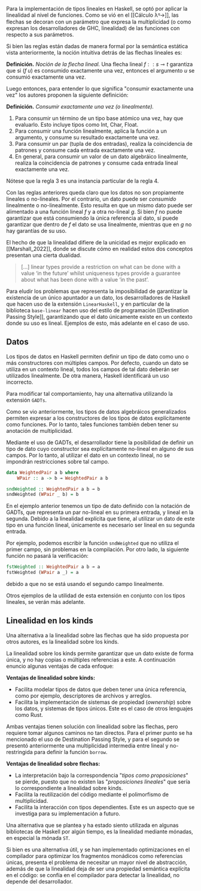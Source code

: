 Para la implementación de tipos lineales en Haskell, se optó por aplicar la linealidad al nivel de funciones. Como se vió en el [[Cálculo λ𐞥→]], las flechas se decoran con un parámetro que expresa la multiplicidad (o como expresan los desarrolladores de GHC, linealidad) de las funciones con respecto a sus parámetros.

Si bien las reglas están dadas de manera formal por la semántica estática vista anteriormente, la noción intuitiva detrás de las flechas lineales es:

**Definición.** *Noción de la flecha lineal.*
Una flecha lineal $f :: s \multimap t$ garantiza que si $(f \; u)$ es consumido exactamente una vez, entonces el argumento $u$ se consumió exactamente una vez.

Luego entonces, para entender lo que significa "consumir exactamente una vez" los autores proponen la siguiente definición:

**Definición.** *Consumir exactamente una vez (o linealmente).*
1. Para consumir un término de un tipo base atómico una vez, hay que evaluarlo. Esto incluye tipos como Int, Char, Float.
2. Para consumir una función linealmente, aplica la función a un argumento, y consume su resultado exactamente una vez.
3. Para consumir un par (tupla de dos entradas), realiza la coincidencia de patrones y consume cada entrada exactamente una vez.
4. En general, para consumir un valor de un dato algebráico linealmente, realiza la coincidencia de patrones y consume cada entrada lineal exactamente una vez.

Nótese que la regla 3 es una instancia particular de la regla 4.

Con las reglas anteriores queda claro que los datos no son propiamente lineales o no-lineales. Por el contrario, un dato puede ser *consumido* linealmente o no-linealmente. Esto resulta en que un mismo dato puede ser alimentado a una función lineal $f$ y a otra no-lineal $g$. Si bien $f$ no puede garantizar que está consumiendo la única referencia al dato, sí puede garantizar que dentro de $f$ el dato se usa linealmente, mientras que en $g$ no hay garantías de su uso.

El hecho de que la linealidad difiere de la unicidad es mejor explicado en [[Marshall_2022]], donde se discute cómo en realidad estos dos conceptos presentan una cierta dualidad.

> [...] linear types provide a restriction on what can be done with a value ‘in the future’ whilst uniqueness types provide a guarantee about what has been done with a value ‘in the past’.

Para eludir los problemas que representa la imposibilidad de garantizar la existencia de un único apuntador a un dato, los desarrolladores de Haskell que hacen uso de la extensión `LinearHaskell`, y en particular de la biblioteca `base-linear` hacen uso del estilo de programación [[Destination Passing Style]], garantizando que el dato únicamente existe en un contexto donde su uso es lineal. Ejemplos de esto, más adelante en el caso de uso.

## Datos
Los tipos de datos en Haskell permiten definir un tipo de dato como uno o más constructores con múltiples campos. Por defecto, cuando un dato se utiliza en un contexto lineal, todos los campos de tal dato deberán ser utilizados linealmente. De otra manera, Haskell identificará un uso incorrecto.

Para modificar tal comportamiento, hay una alternativa utilizando la extensión `GADTs`.

Como se vio anteriormente, los tipos de datos algebráicos generalizados permiten expresar a los constructores de los tipos de datos explícitamente como funciones. Por lo tanto, tales funciones también deben tener su anotación de multiplicidad.

Mediante el uso de GADTs, el desarrollador tiene la posibilidad de definir un tipo de dato cuyo constructor sea explícitamente no-lineal en alguno de sus campos. Por lo tanto, al utilizar el dato en un contexto lineal, no se impondrán restricciones sobre tal campo.

```haskell
data WeightedPair a b where
	WPair :: a -> b ⊸ WeightedPair a b

sndWeighted :: WeightedPair a b ⊸ b
sndWeighted (WPair _ b) = b
```

En el ejemplo anterior tenemos un tipo de dato definido con la notación de GADTs, que representa un par no-lineal en su primera entrada, y lineal en la segunda. Debido a la linealidad explícita que tiene, al utilizar un dato de este tipo en una función lineal, únicamente es necesario ser lineal en su segunda entrada.

Por ejemplo, podemos escribir la función `sndWeighted` que no utiliza el primer campo, sin problemas en la compilación. Por otro lado, la siguiente función no pasará la verificación:

```haskell
fstWeighted :: WeightedPair a b ⊸ a
fstWeighted (WPair a _) = a
```

debido a que no se está usando el segundo campo linealmente.

Otros ejemplos de la utilidad de esta extensión en conjunto con los tipos lineales, se verán más adelante.

## Linealidad en los kinds
Una alternativa a la linealidad sobre las flechas que ha sido propuesta por otros autores, es la linealidad sobre los kinds.

La linealidad sobre los kinds permite garantizar que un dato existe de forma única, y no hay copias o múltiples referencias a este. A continuación enuncio algunas ventajas de cada enfoque:

**Ventajas de linealidad sobre kinds:**
- Facilita modelar tipos de datos que deben tener una única referencia, como por ejemplo, descriptores de archivos y arreglos.
- Facilita la implementación de sistemas de propiedad (*ownership*) sobre los datos, y sistemas de tipos únicos. Este es el caso de otros lenguajes como Rust.

Ambas ventajas tienen solución con linealidad sobre las flechas, pero requiere tomar algunos caminos no tan directos. Para el primer punto se ha mencionado el uso de Destination Passing Style, y para el segundo se presentó anteriormente una multiplicidad intermedia entre lineal y no-restringida para definir la función `borrow`.

**Ventajas de linealidad sobre flechas:**
- La interpretación bajo la correspondencia "*tipos como proposiciones*" se pierde, puesto que no existen las "*proposiciones lineales*" que sería lo correspondiente a linealidad sobre kinds.
- Facilita la reutilización del código mediante el polimorfismo de multiplicidad.
- Facilita la interacción con tipos dependientes. Este es un aspecto que se investiga para su implementación a futuro.

Una alternativa que se plantea y ha estado siento utilizada en algunas bibliotecas de Haskell por algún tiempo, es la linealidad mediante mónadas, en especial la mónada `ST`.

Si bien es una alternativa útil, y se han implementado optimizaciones en el compilador para optimizar los fragmentos monádicos como referencias únicas, presenta el problema de necesitar un mayor nivel de abstracción, además de que la linealidad deja de ser una propiedad semántica explícita en el código: se confía en el compilador para detectar la linealidad, no depende del desarrollador.
